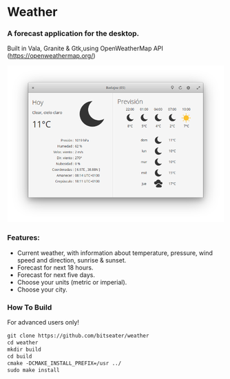 # Weather
### A forecast application for the desktop.

Built in Vala, Granite & Gtk,using OpenWeatherMap API (https://openweathermap.org/)

![Screenshot](screenshot.png  "Weather")

### Features:

- Current weather, with information about temperature, pressure, wind speed and direction, 
sunrise & sunset.
- Forecast for next 18 hours.
- Forecast for next five days.
- Choose your units (metric or imperial).
- Choose your city.

### How To Build

For advanced users only!

	git clone https://github.com/bitseater/weather
	cd weather
	mkdir build
	cd build 
	cmake -DCMAKE_INSTALL_PREFIX=/usr ../
	sudo make install
